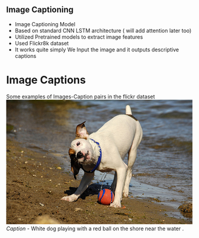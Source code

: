 ## **Image Captioning**
- Image Captioning Model 
- Based on standard CNN LSTM architecture ( will add attention later too)
- Utilized Pretrained models to extract image features 
- Used Flickr8k dataset
- It works quite simply We Input the image and it outputs descriptive captions
# **Image Captions** <br>
Some examples of Images-Caption pairs in the flickr dataset <br>
![Alt text](Images/1012212859_01547e3f17.jpg) <br>
<em>Caption</em> - White dog playing with a red ball on the shore near the water . <br> 

